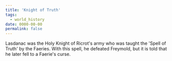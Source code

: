 ```yaml
---
title: 'Knight of Truth'
tags:
  - world_history
date: 0000-00-00
permalink: false
---
```

Lasdanac was the Holy Knight of Ricrot's army who was taught the 'Spell of Truth' by the Faeries. With this spell, he defeated Freymold, but it is told that he later fell to a Faerie's curse.